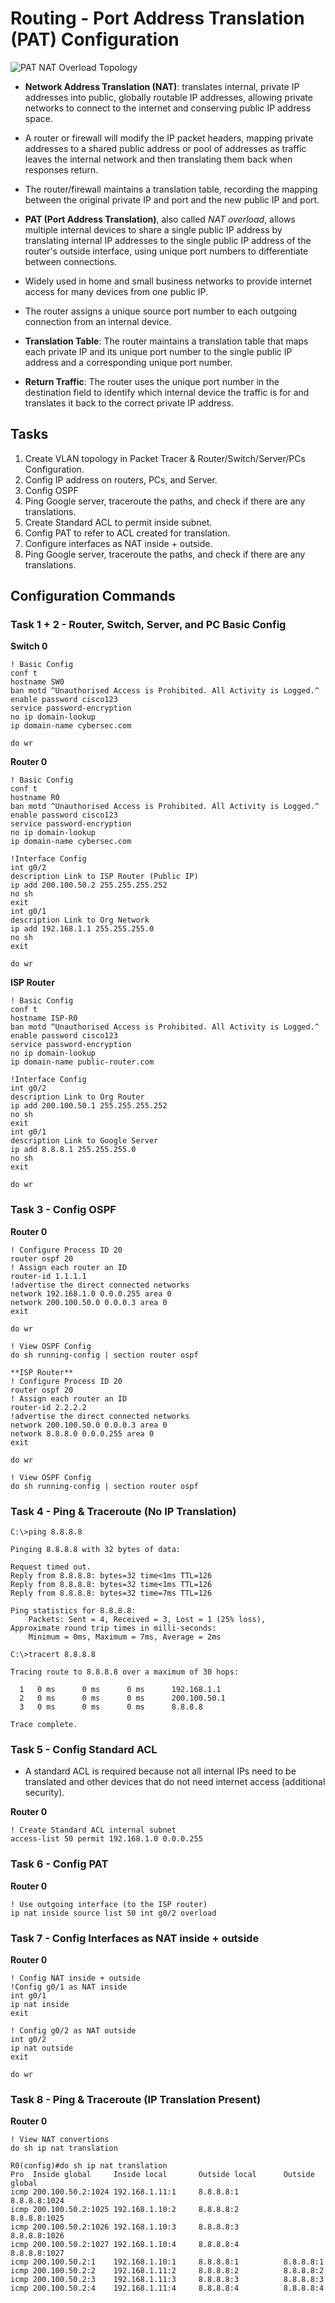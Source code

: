 # Routing - Port Address Translation (PAT) Configuration

![PAT NAT Overload Topology](3.27-Routing-PAT-NAT-Config.png)

+ **Network Address Translation (NAT)**: translates internal, private IP addresses into public, globally routable IP addresses, allowing private networks to connect to the internet and conserving public IP address space.
+ A router or firewall will modify the IP packet headers, mapping private addresses to a shared public address or pool of addresses as traffic leaves the internal network and then translating them back when responses return.
+ The router/firewall maintains a translation table, recording the mapping between the original private IP and port and the new public IP and port.

+ **PAT (Port Address Translation)**, also called _NAT overload_, allows multiple internal devices to share a single public IP address by translating internal IP addresses to the single public IP address of the router's outside interface, using unique port numbers to differentiate between connections. 
+ Widely used in home and small business networks to provide internet access for many devices from one public IP.
+ The router assigns a unique source port number to each outgoing connection from an internal device.
+ **Translation Table**: The router maintains a translation table that maps each private IP and its unique port number to the single public IP address and a corresponding unique port number. 
+ **Return Traffic**: The router uses the unique port number in the destination field to identify which internal device the traffic is for and translates it back to the correct private IP address.


## Tasks
1. Create VLAN topology in Packet Tracer & Router/Switch/Server/PCs Configuration.
2. Config IP address on routers, PCs, and Server.
3. Config OSPF
4. Ping Google server, traceroute the paths, and check if there are any translations.
5. Create Standard ACL to permit inside subnet.
6. Config PAT to refer to ACL created for translation.
7. Configure interfaces as NAT inside + outside.
8. Ping Google server, traceroute the paths, and check if there are any translations.


## Configuration Commands
### Task 1 + 2 - Router, Switch, Server, and PC Basic Config

**Switch 0**
```
! Basic Config
conf t
hostname SW0
ban motd ^Unauthorised Access is Prohibited. All Activity is Logged.^
enable password cisco123
service password-encryption
no ip domain-lookup
ip domain-name cybersec.com

do wr
```


**Router 0**
```
! Basic Config
conf t
hostname R0
ban motd ^Unauthorised Access is Prohibited. All Activity is Logged.^
enable password cisco123
service password-encryption
no ip domain-lookup
ip domain-name cybersec.com

!Interface Config
int g0/2
description Link to ISP Router (Public IP)
ip add 200.100.50.2 255.255.255.252
no sh
exit
int g0/1
description Link to Org Network
ip add 192.168.1.1 255.255.255.0
no sh
exit

do wr
```

**ISP Router**
```
! Basic Config
conf t
hostname ISP-R0
ban motd ^Unauthorised Access is Prohibited. All Activity is Logged.^
enable password cisco123
service password-encryption
no ip domain-lookup
ip domain-name public-router.com

!Interface Config
int g0/2
description Link to Org Router
ip add 200.100.50.1 255.255.255.252
no sh
exit
int g0/1
description Link to Google Server
ip add 8.8.8.1 255.255.255.0
no sh
exit

do wr
```

### Task 3 - Config OSPF
**Router 0**
```
! Configure Process ID 20
router ospf 20
! Assign each router an ID 
router-id 1.1.1.1
!advertise the direct connected networks
network 192.168.1.0 0.0.0.255 area 0
network 200.100.50.0 0.0.0.3 area 0
exit

do wr

! View OSPF Config
do sh running-config | section router ospf

**ISP Router**
! Configure Process ID 20
router ospf 20
! Assign each router an ID 
router-id 2.2.2.2
!advertise the direct connected networks
network 200.100.50.0 0.0.0.3 area 0
network 8.8.8.0 0.0.0.255 area 0
exit

do wr

! View OSPF Config
do sh running-config | section router ospf
```


### Task 4 - Ping & Traceroute (No IP Translation)
```
C:\>ping 8.8.8.8

Pinging 8.8.8.8 with 32 bytes of data:

Request timed out.
Reply from 8.8.8.8: bytes=32 time<1ms TTL=126
Reply from 8.8.8.8: bytes=32 time<1ms TTL=126
Reply from 8.8.8.8: bytes=32 time=7ms TTL=126

Ping statistics for 8.8.8.8:
    Packets: Sent = 4, Received = 3, Lost = 1 (25% loss),
Approximate round trip times in milli-seconds:
    Minimum = 0ms, Maximum = 7ms, Average = 2ms

C:\>tracert 8.8.8.8

Tracing route to 8.8.8.8 over a maximum of 30 hops: 

  1   0 ms      0 ms      0 ms      192.168.1.1
  2   0 ms      0 ms      0 ms      200.100.50.1
  3   0 ms      0 ms      0 ms      8.8.8.8

Trace complete.
```

### Task 5 - Config Standard ACL 
+ A standard ACL is required because not all internal IPs need to be translated and other devices that do not need internet access (additional security).

**Router 0**
```
! Create Standard ACL internal subnet
access-list 50 permit 192.168.1.0 0.0.0.255
```


### Task 6 - Config PAT
**Router 0**
```
! Use outgoing interface (to the ISP router)
ip nat inside source list 50 int g0/2 overload
```

### Task 7 - Config Interfaces as NAT inside + outside
**Router 0**
```
! Config NAT inside + outside
!Config g0/1 as NAT inside
int g0/1
ip nat inside
exit

! Config g0/2 as NAT outside
int g0/2
ip nat outside
exit

do wr
```


### Task 8 - Ping & Traceroute (IP Translation Present)
**Router 0**
```
! View NAT convertions
do sh ip nat translation
```
```
R0(config)#do sh ip nat translation
Pro  Inside global     Inside local       Outside local      Outside global
icmp 200.100.50.2:1024 192.168.1.11:1     8.8.8.8:1          8.8.8.8:1024
icmp 200.100.50.2:1025 192.168.1.10:2     8.8.8.8:2          8.8.8.8:1025
icmp 200.100.50.2:1026 192.168.1.10:3     8.8.8.8:3          8.8.8.8:1026
icmp 200.100.50.2:1027 192.168.1.10:4     8.8.8.8:4          8.8.8.8:1027
icmp 200.100.50.2:1    192.168.1.10:1     8.8.8.8:1          8.8.8.8:1
icmp 200.100.50.2:2    192.168.1.11:2     8.8.8.8:2          8.8.8.8:2
icmp 200.100.50.2:3    192.168.1.11:3     8.8.8.8:3          8.8.8.8:3
icmp 200.100.50.2:4    192.168.1.11:4     8.8.8.8:4          8.8.8.8:4
```